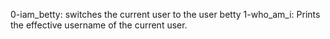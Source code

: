 0-iam_betty: switches the current user to the user betty
1-who_am_i: Prints the effective username of the current user.
